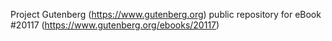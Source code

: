 Project Gutenberg (https://www.gutenberg.org) public repository for eBook #20117 (https://www.gutenberg.org/ebooks/20117)
